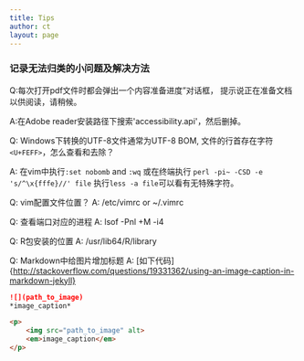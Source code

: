 ```yaml
---
title: Tips
author: ct
layout: page
---
```



### 记录无法归类的小问题及解决方法

Q:每次打开pdf文件时都会弹出一个内容准备进度”对话框，
提示说正在准备文档以供阅读，请稍候。

A:在Adobe reader安装路径下搜索'accessibility.api'，然后删掉。

Q: Windows下转换的UTF-8文件通常为UTF-8 BOM, 文件的行首存在字符
`<U+FEFF>`，怎么查看和去除？

A: 在vim中执行`:set nobomb` and `:wq` 
或在终端执行 `perl -pi~ -CSD -e 's/^\x{fffe}//' file`
执行`less -a file`可以看有无特殊字符。

Q: vim配置文件位置？
A: /etc/vimrc or ~/.vimrc

Q: 查看端口对应的进程
A: lsof -Pnl +M -i4

Q: R包安装的位置
A: /usr/lib64/R/library

Q: Markdown中给图片增加标题
A: [如下代码]{http://stackoverflow.com/questions/19331362/using-an-image-caption-in-markdown-jekyll}

```markdown
![](path_to_image)
*image_caption*
```

```html
<p>
    <img src="path_to_image" alt>
	<em>image_caption</em>
</p>
```

